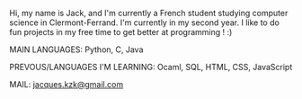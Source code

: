 Hi, my name is Jack, and I'm currently a French student studying computer science in Clermont-Ferrand. I'm currently in my second year.
I like to do fun projects in my free time to get better at programming ! :)

MAIN LANGUAGES: Python, C, Java

PREVOUS/LANGUAGES I'M LEARNING: Ocaml, SQL, HTML, CSS, JavaScript

MAIL: jacques.kzk@gmail.com
